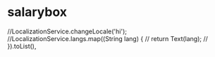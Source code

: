 # salarybox

  //LocalizationService.changeLocale('hi');
  //LocalizationService.langs.map((String lang) {
  //                 return Text(lang);
  //               }).toList(),